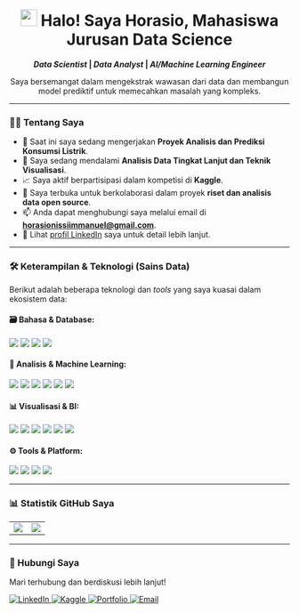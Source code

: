 <h1 align="center">
  <img src="https://raw.githubusercontent.com/MartinHeinz/MartinHeinz/master/wave.gif" width="30px"> Halo! Saya Horasio, Mahasiswa Jurusan Data Science
</h1>

<p align="center">
  <strong>
    <i>Data Scientist</i> | <i>Data Analyst</i> | <i>AI/Machine Learning Engineer</i>
  </strong>
</p>

<p align="center">
  Saya bersemangat dalam mengekstrak wawasan dari data dan membangun model prediktif untuk memecahkan masalah yang kompleks.
</p>

---

### 👨‍💻 Tentang Saya

* 🔭 Saat ini saya sedang mengerjakan **Proyek Analisis dan Prediksi Konsumsi Listrik**.
* 🌱 Saya sedang mendalami **Analisis Data Tingkat Lanjut dan Teknik Visualisasi**.
* 📈 Saya aktif berpartisipasi dalam kompetisi di **Kaggle**.
* 🤝 Saya terbuka untuk berkolaborasi dalam proyek **riset dan analisis data open source**.
* 📫 Anda dapat menghubungi saya melalui email di **horasionissiimmanuel@gmail.com**.
* 📄 Lihat [profil LinkedIn](https://linkedin.com/in/horasio-nissi-immanuel-65b886332) saya untuk detail lebih lanjut.

---

### 🛠️ Keterampilan & Teknologi (Sains Data)

Berikut adalah beberapa teknologi dan *tools* yang saya kuasai dalam ekosistem data:

#### 🗃️ Bahasa & Database:
<p>
  <img src="https://img.shields.io/badge/Python-3776AB?style=flat&logo=python&logoColor=white" />
  <img src="https://img.shields.io/badge/R-276DC3?style=flat&logo=r&logoColor=white" />
  <img src="https://img.shields.io/badge/C-00599C?style=flat&logo=c&logoColor=white" />
  <img src="https://img.shields.io/badge/C++-00599C?style=flat&logo=cplusplus&logoColor=white" />
</p>

#### 🧠 Analisis & Machine Learning:
<p>
  <img src="https://img.shields.io/badge/Numpy-013243?style=flat&logo=numpy&logoColor=white" />
  <img src="https://img.shields.io/badge/Pandas-150458?style=flat&logo=pandas&logoColor=white" />
  <img src="https://img.shields.io/badge/Scikit--Learn-F7931E?style=flat&logo=scikitlearn&logoColor=white" />
  <img src="https://img.shields.io/badge/Jupyter-F37626?style=flat&logo=jupyter&logoColor=white" />
  <img src="https://img.shields.io/badge/TensorFlow-FF6F00?style=flat&logo=tensorflow&logoColor=white" />
  <img src="https://img.shields.io/badge/PyTorch-EE4C2C?style=flat&logo=pytorch&logoColor=white" />
</p>

#### 📊 Visualisasi & BI:
<p>
  <img src="https://img.shields.io/badge/Matplotlib-3776AB?style=flat&logo=python&logoColor=white" />
  <img src="https://img.shields.io/badge/Seaborn-76B900?style=flat&logo=python&logoColor=white" />
  <img src="https://img.shields.io/badge/Tableau-E97627?style=flat&logo=tableau&logoColor=white" />
  <img src="https://img.shields.io/badge/Looker Studio-2496ED?style=flat&logo=lookerstudio&logoColor=white" />
  <img src="https://img.shields.io/badge/PowerBI-F2C811?style=flat&logo=powerbi&logoColor=white" />
  <img src="https://img.shields.io/badge/Excel-217346?style=flat&logo=microsoftexcel&logoColor=black" />
</p>

#### ⚙️ Tools & Platform:
<p>
  <img src="https://img.shields.io/badge/Git-F05032?style=flat&logo=git&logoColor=white" />
  <img src="https://img.shields.io/badge/Docker-2496ED?style=flat&logo=docker&logoColor=white" />
  <img src="https://img.shields.io/badge/AWS-232F3E?style=flat&logo=amazonaws&logoColor=white" />
  <img src="https://img.shields.io/badge/GCP-4285F4?style=flat&logo=googlecloud&logoColor=white" />
</p>

---

### 📊 Statistik GitHub Saya

<table>
  <tr>
    <td>
      <img src="https://github-readme-stats.vercel.app/api?username=HorasioGit&show_icons=true&theme=tokyonight&locale=en" />
    </td>
    <td>
      <img src="https://github-readme-stats.vercel.app/api/top-langs/?username=HorasioGit&layout=compact&theme=tokyonight&card_width=500&locale=en" />
    </td>
  </tr>
</table>

---

### 🔗 Hubungi Saya

Mari terhubung dan berdiskusi lebih lanjut!

<p>
  <a href="https://linkedin.com/in/horasio-nissi-immanuel-65b886332">
    <img src="https://img.shields.io/badge/LinkedIn-0077B5?style=for-the-badge&logo=linkedin&logoColor=white" alt="LinkedIn" />
  </a>
  <a href="https://www.kaggle.com/horasionissiimmanuel" target="_blank">
    <img src="https://img.shields.io/badge/Kaggle-20BEFF?style=social&logo=Kaggle" alt="Kaggle"/>
  </a>
  <a href="https://horasiogit.github.io/Horasio-Portofolio" target="_blank">
    <img src="https://img.shields.io/badge/Portofolio-black?style=social&logo=github" alt="Portfolio"/>
  </a>
  <a href="mailto:horasionissiimmanuel@gmail.com" target="_blank">
    <img src="https://img.shields.io/badge/Gmail-D14836?style=social&logo=gmail" alt="Email"/>
  </a>
</p>

